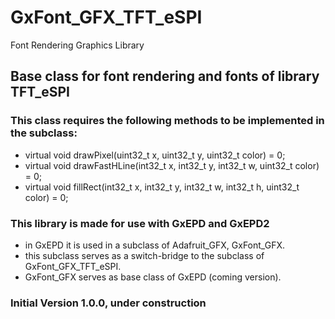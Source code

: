 # GxFont_GFX_TFT_eSPI
Font Rendering Graphics Library

## Base class for font rendering and fonts of library TFT_eSPI

### This class requires the following methods to be implemented in the subclass:
- virtual void drawPixel(uint32_t x, uint32_t y, uint32_t color) = 0;
- virtual void drawFastHLine(int32_t x, int32_t y, int32_t w, uint32_t color) = 0;
- virtual void fillRect(int32_t x, int32_t y, int32_t w, int32_t h, uint32_t color) = 0;

### This library is made for use with GxEPD and GxEPD2
- in GxEPD it is used in a subclass of Adafruit_GFX, GxFont_GFX.
- this subclass serves as a switch-bridge to the subclass of GxFont_GFX_TFT_eSPI.
- GxFont_GFX serves as base class of GxEPD (coming version).

### Initial Version 1.0.0, under construction
